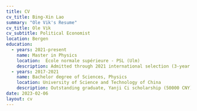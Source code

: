 ```yaml
---
title: CV
cv_title: Bing-Xin Lao
summary: "Ole Vik's Resume"
cv_title: Ole Vik
cv_subtitle: Political Economist
location: Bergen
education:
  - years: 2021-present
    name: Master in Physics
    location:  École normale supérieure - PSL (Ulm) 
    description: Admitted through 2021 international selection (3-year funded master)
  - years: 2017-2021
    name: Bachelor degree of Sciences, Physics
    location: University of Science and Technology of China
    description: Outstanding graduate, Yanji Ci scholarship (50000 CNY)
date: 2023-02-06
layout: cv
---
```

